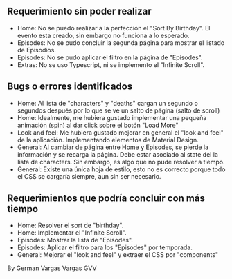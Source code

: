 
Requerimiento sin poder realizar
--------------------------------
- Home: No se puedo realizar a la perfección el "Sort By Birthday". El evento esta creado, sin embargo no funciona a lo esperado.
- Episodes: No se pudo concluir la segunda página para mostrar el listado de Episodios. 
- Episodes: No se pudo aplicar el filtro en la página de "Episodes".
- Extras: No se uso Typescript, ni se implemento el "Infinite Scroll".


Bugs o errores identificados
--------------------------------
- Home: Al lista de "characters" y "deaths" cargan un segundo o segundos después por lo que se ve un salto de página (salto de scroll)
- Home: Idealmente, me hubiera gustado implementar una pequeña animación (spin) al dar click sobre el botón "Load More"
- Look and feel: Me hubiera gustado mejorar en general el "look and feel" de la aplicación. Implementando elementos de Material Design. 
- General: Al cambiar de página entre Home y Episodes, se pierde la información y se recarga la página. Debe estar asociado al state del la lista de characters. Sin embargo, es algo que no pude resolver a tiempo. 
- General: Existe una única hoja de estilo, esto no es correcto porque todo el CSS se cargaría siempre, aun sin ser necesario.


Requerimientos que podría concluir con más tiempo
-------------------------------------------------
- Home: Resolver el sort de "birthday".
- Home: Implementar el "Infinite Scroll".
- Episodes: Mostrar la lista de "Episodes".
- Episodes: Aplicar el filtro para los "Episodes" por temporada.
- General: Mejorar el "look and feel" y extraer el CSS por "components"


By German Vargas Vargas
GVV